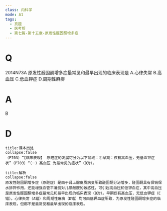 ```yaml
---
class: 内科学
mode: A1
tags:
  - 真题
  - 医考帮
  - 第七篇-第十五章-原发性醛固酮增多症
---
```


# Q
2014N73A 原发性醛固酮增多症最常见和最早出现的临床表现是
A.心律失常
B.高血压
C.低血钾症
D.周期性麻痹

# A
B
# D
```ad-note
title:课本出处
collapse:false
（P703）“【临床表现】 原醛症的发展可分为以下阶段：①早期：仅有高血压，无低血钾症状”（P703）“（一）高血压 为最常见的症状”（B对）。
```

```ad-summary
title:解析
collapse:false
原发性醛固酮增多症（原醛症）是由于肾上腺皮质病变所致醛固酮分泌增多，醛固酮具有保钠保水排钾作用，还能增强血管平滑肌对儿茶酚胺的敏感性，可引起高血压和低钾血症，其中高血压是原发性醛固酮增多症最常见和最早出现的临床表现（B对）。早期仅有高血压，无低血钾症（C错）。心律失常（A错）和周期性麻痹（D错）均可由低钾血症所致，为原发性醛固酮增多症的临床表现，但都不是最常见和最早出现的临床表现。
```

